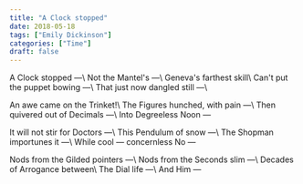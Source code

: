 ```yaml
---
title: "A Clock stopped"
date: 2018-05-18
tags: ["Emily Dickinson"]
categories: ["Time"]
draft: false
---
```


A Clock stopped —\\
Not the Mantel's —\\
Geneva's farthest skill\\
Can't put the puppet bowing —\\
That just now dangled still —\\

An awe came on the Trinket!\\
The Figures hunched, with pain —\\
Then quivered out of Decimals —\\
Into Degreeless Noon —

It will not stir for Doctors —\\
This Pendulum of snow —\\
The Shopman importunes it —\\
While cool — concernless No —

Nods from the Gilded pointers —\\
Nods from the Seconds slim —\\
Decades of Arrogance between\\
The Dial life —\\
And Him — 